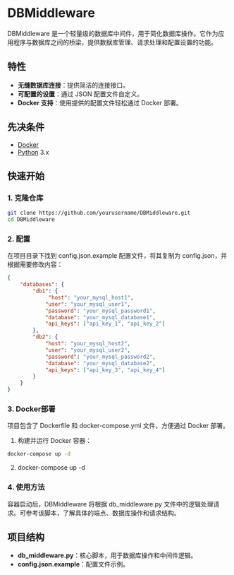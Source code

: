 # DBMiddleware

DBMiddleware 是一个轻量级的数据库中间件，用于简化数据库操作。它作为应用程序与数据库之间的桥梁，提供数据库管理、请求处理和配置设置的功能。

## 特性

- **无缝数据库连接**：提供简洁的连接接口。
- **可配置的设置**：通过 JSON 配置文件自定义。
- **Docker 支持**：使用提供的配置文件轻松通过 Docker 部署。

## 先决条件

- [Docker](https://www.docker.com/get-started)
- [Python](https://www.python.org/) 3.x

## 快速开始

### 1. 克隆仓库

```bash
git clone https://github.com/yourusername/DBMiddleware.git
cd DBMiddleware
```


### 2. 配置

在项目目录下找到 config.json.example 配置文件，将其复制为 config.json，并根据需要修改内容：
```json
{
    "databases": {
        "db1": {
             "host": "your_mysql_host1",
            "user": "your_mysql_user1",
            "password": "your_mysql_password1",
            "database": "your_mysql_database1",
            "api_keys": ["api_key_1", "api_key_2"]
        },
        "db2": {
            "host": "your_mysql_host2",
            "user": "your_mysql_user2",
            "password": "your_mysql_password2",
            "database": "your_mysql_database2",
            "api_keys": ["api_key_3", "api_key_4"]
        }
    }
}
```

### 3. Docker部署
项目包含了 Dockerfile 和 docker-compose.yml 文件，方便通过 Docker 部署。

1.	构建并运行 Docker 容器：

  ```bash
  docker-compose up -d
  ```

2. docker-compose up -d


###  4. 使用方法
容器启动后，DBMiddleware 将根据 db_middleware.py 文件中的逻辑处理请求。可参考该脚本，了解具体的端点、数据库操作和请求结构。

## 项目结构

- **db_middleware.py**：核心脚本，用于数据库操作和中间件逻辑。
- **config.json.example**：配置文件示例。
